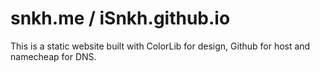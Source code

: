 # snkh.me / iSnkh.github.io 

This is a static website built with ColorLib for design, Github for host and namecheap for DNS. 
